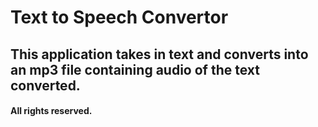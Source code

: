 # Text to Speech Convertor

## This application takes in text and converts into an mp3 file containing audio of the text converted.


#### All rights reserved.
